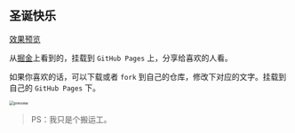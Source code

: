 ## 圣诞快乐

[效果预览](https://LUOQIUYOU.github.io/MerryChristmas/index)

从[掘金](https://juejin.cn/post/7042544790562406408#comment)上看到的，挂载到 `GitHub Pages` 上，分享给喜欢的人看。

如果你喜欢的话，可以下载或者 `fork` 到自己的仓库，修改下对应的文字。挂载到自己的 `GitHub Pages` 下。

<img src="./preview.gif" alt="preview" style="zoom:50%;" />



> PS：我只是个搬运工。
